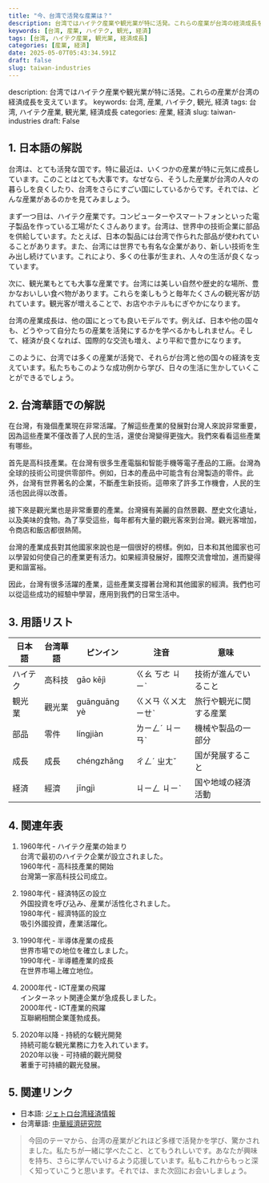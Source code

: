 ```yaml
---
title: "今、台湾で活発な産業は？"
description: 台湾ではハイテク産業や観光業が特に活発。これらの産業が台湾の経済成長を支えています。
keywords: [台湾, 産業, ハイテク, 観光, 経済]
tags: [台湾, ハイテク産業, 観光業, 経済成長]
categories: [産業, 経済]
date: 2025-05-07T05:43:34.591Z
draft: false
slug: taiwan-industries
---
```


description: 台湾ではハイテク産業や観光業が特に活発。これらの産業が台湾の経済成長を支えています。
keywords: 台湾, 産業, ハイテク, 観光, 経済
tags: 台湾, ハイテク産業, 観光業, 経済成長
categories: 産業, 経済
slug: taiwan-industries
draft: False

## 1. 日本語の解説

台湾は、とても活発な国です。特に最近は、いくつかの産業が特に元気に成長しています。このことはとても大事です。なぜなら、そうした産業が台湾の人々の暮らしを良くしたり、台湾をさらにすごい国にしているからです。それでは、どんな産業があるのかを見てみましょう。

まず一つ目は、ハイテク産業です。コンピューターやスマートフォンといった電子製品を作っている工場がたくさんあります。台湾は、世界中の技術企業に部品を供給しています。たとえば、日本の製品には台湾で作られた部品が使われていることがあります。また、台湾には世界でも有名な企業があり、新しい技術を生み出し続けています。これにより、多くの仕事が生まれ、人々の生活が良くなっています。

次に、観光業もとても大事な産業です。台湾には美しい自然や歴史的な場所、豊かなおいしい食べ物があります。これらを楽しもうと毎年たくさんの観光客が訪れています。観光客が増えることで、お店やホテルもにぎやかになります。

台湾の産業成長は、他の国にとっても良いモデルです。例えば、日本や他の国々も、どうやって自分たちの産業を活発にするかを学べるかもしれません。そして、経済が良くなれば、国際的な交流も増え、より平和で豊かになります。

このように、台湾では多くの産業が活発で、それらが台湾と他の国々の経済を支えています。私たちもこのような成功例から学び、日々の生活に生かしていくことができるでしょう。

## 2. 台湾華語での解説

在台灣，有幾個產業現在非常活躍。了解這些產業的發展對台灣人來說非常重要，因為這些產業不僅改善了人民的生活，還使台灣變得更強大。我們來看看這些產業有哪些。

首先是高科技產業。在台灣有很多生產電腦和智能手機等電子產品的工廠。台灣為全球的技術公司提供零部件。例如，日本的產品中可能含有台灣製造的零件。此外，台灣有世界著名的企業，不斷產生新技術。這帶來了許多工作機會，人民的生活也因此得以改善。

接下來是觀光業也是非常重要的產業。台灣擁有美麗的自然景觀、歷史文化遺址，以及美味的食物。為了享受這些，每年都有大量的觀光客來到台灣。觀光客增加，令商店和飯店都很熱鬧。

台灣的產業成長對其他國家來說也是一個很好的榜樣。例如，日本和其他國家也可以學習如何使自己的產業更有活力。如果經濟發展好，國際交流會增加，進而變得更和諧富裕。

因此，台灣有很多活躍的產業，這些產業支撐著台灣和其他國家的經濟。我們也可以從這些成功的經驗中學習，應用到我們的日常生活中。

## 3. 用語リスト

| 日本語      | 台湾華語       | ピンイン   | 注音     | 意味                   |
|------------|---------------|-----------|----------|------------------------|
| ハイテク    | 高科技        | gāo kējì | ㄍㄠ ㄎㄜ ㄐㄧˋ | 技術が進んでいること     |
| 観光業      | 觀光業        | guānguāng yè | ㄍㄨㄢ ㄍㄨㄤ ㄧㄝˋ | 旅行や観光に関する産業 |
| 部品       | 零件          | língjiàn  | ㄌㄧㄥˊ ㄐㄧㄢˋ | 機械や製品の一部分     |
| 成長       | 成長          | chéngzhǎng| ㄔㄥˊ ㄓㄤˇ | 国が発展すること       |
| 経済       | 經濟          | jīngjì    | ㄐㄧㄥ ㄐㄧˋ | 国や地域の経済活動     |

## 4. 関連年表

1. 1960年代 - ハイテク産業の始まり  
   台湾で最初のハイテク企業が設立されました。  
   1960年代 - 高科技產業的開始  
   台灣第一家高科技公司成立。

2. 1980年代 - 経済特区の設立  
   外国投資を呼び込み、産業が活性化されました。  
   1980年代 - 經濟特區的設立  
   吸引外國投資，產業活躍化。

3. 1990年代 - 半導体産業の成長  
   世界市場での地位を確立しました。  
   1990年代 - 半導體產業的成長  
   在世界市場上確立地位。

4. 2000年代 - ICT産業の飛躍  
   インターネット関連企業が急成長しました。  
   2000年代 - ICT產業的飛躍  
   互聯網相關企業蓬勃成長。

5. 2020年以降 - 持続的な観光開発  
   持続可能な観光業務に力を入れています。  
   2020年以後 - 可持續的觀光開發  
   著重于可持續的觀光發展。

## 5. 関連リンク

- 日本語: [ジェトロ台湾経済情報](https://www.jetro.go.jp/world/asia/tw/)
- 台湾華語: [中華經濟研究院](https://www.cier.edu.tw/)

>今回のテーマから、台湾の産業がどれほど多様で活発かを学び、驚かされました。私たちが一緒に学べたこと、とてもうれしいです。あなたが興味を持ち、さらに学んでいけるよう応援しています。私もこれからもっと深く知っていこうと思います。それでは、また次回にお会いしましょう。